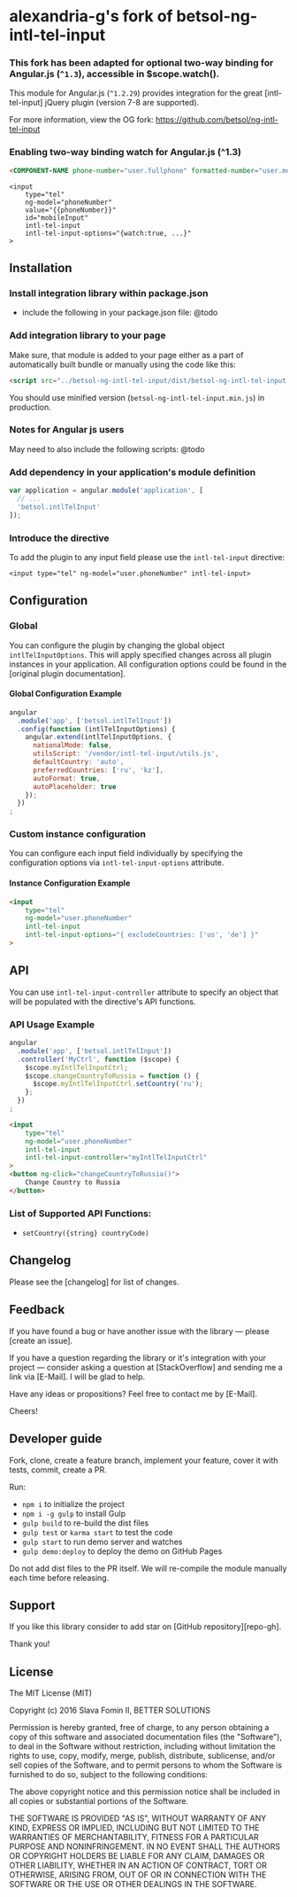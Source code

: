 # alexandria-g's fork of betsol-ng-intl-tel-input

### This fork has been adapted for optional two-way binding for Angular.js (`^1.3`), accessible in $scope.watch().

This module for Angular.js (`^1.2.29`) provides integration
for the great [intl-tel-input] jQuery plugin (version 7-8 are supported).

For more information, view the OG fork:
https://github.com/betsol/ng-intl-tel-input

### Enabling two-way binding watch for Angular.js (^1.3)


```html
<COMPONENT-NAME phone-number="user.fullphone" formatted-number="user.mobile" country-code="user.dialcode" valid-number="user.validphone"></COMPONENT-NAME>
```

```component template html
<input
    type="tel"
    ng-model="phoneNumber"
    value="{{phoneNumber}}"
    id="mobileInput"
    intl-tel-input
    intl-tel-input-options="{watch:true, ...}"
>
```


## Installation

### Install integration library within package.json

- include the following in your package.json file:
@todo


### Add integration library to your page

Make sure, that module is added to your page either as a part of automatically built bundle
or manually using the code like this:

``` html
<script src="../betsol-ng-intl-tel-input/dist/betsol-ng-intl-tel-input.js"></script>
```

You should use minified version (`betsol-ng-intl-tel-input.min.js`) in production.

### Notes for Angular js users

May need to also include the following scripts:
@todo


### Add dependency in your application's module definition

``` javascript
var application = angular.module('application', [
  // ...
  'betsol.intlTelInput'
]);
```

### Introduce the directive

To add the plugin to any input field please use the `intl-tel-input` directive:

`<input type="tel" ng-model="user.phoneNumber" intl-tel-input>`


## Configuration

### Global

You can configure the plugin by changing the global object `intlTelInputOptions`.
This will apply specified changes across all plugin instances in your application.
All configuration options could be found in the [original plugin documentation].

#### Global Configuration Example

```javascript
angular
  .module('app', ['betsol.intlTelInput'])
  .config(function (intlTelInputOptions) {
    angular.extend(intlTelInputOptions, {
      nationalMode: false,
      utilsScript: '/vendor/intl-tel-input/utils.js',
      defaultCountry: 'auto',
      preferredCountries: ['ru', 'kz'],
      autoFormat: true,
      autoPlaceholder: true
    });
  })
;
```

### Custom instance configuration

You can configure each input field individually by
specifying the configuration options via `intl-tel-input-options` attribute.

#### Instance Configuration Example

```html
<input
    type="tel"
    ng-model="user.phoneNumber"
    intl-tel-input
    intl-tel-input-options="{ excludeCountries: ['us', 'de'] }"
>
```

## API

You can use `intl-tel-input-controller` attribute to specify an object
that will be populated with the directive's API functions.

### API Usage Example

```javascript
angular
  .module('app', ['betsol.intlTelInput'])
  .controller('MyCtrl', function ($scope) {
    $scope.myIntlTelInputCtrl;
    $scope.changeCountryToRussia = function () {
      $scope.myIntlTelInputCtrl.setCountry('ru');
    };
  })
;
```

```html
<input
    type="tel"
    ng-model="user.phoneNumber"
    intl-tel-input
    intl-tel-input-controller="myIntlTelInputCtrl"
>
<button ng-click="changeCountryToRussia()">
    Change Country to Russia
</button>
```


### List of Supported API Functions:

- `setCountry({string} countryCode)`

## Changelog

Please see the [changelog] for list of changes.


## Feedback

If you have found a bug or have another issue with the library —
please [create an issue].

If you have a question regarding the library or it's integration with your project —
consider asking a question at [StackOverflow] and sending me a
link via [E-Mail]. I will be glad to help.

Have any ideas or propositions? Feel free to contact me by [E-Mail].

Cheers!


## Developer guide

Fork, clone, create a feature branch, implement your feature, cover it with tests, commit, create a PR.

Run:

- `npm i` to initialize the project
- `npm i -g gulp` to install Gulp
- `gulp build` to re-build the dist files
- `gulp test` or `karma start` to test the code
- `gulp start` to run demo server and watches
- `gulp demo:deploy` to deploy the demo on GitHub Pages

Do not add dist files to the PR itself.
We will re-compile the module manually each time before releasing.


## Support

If you like this library consider to add star on [GitHub repository][repo-gh].

Thank you!


## License

The MIT License (MIT)

Copyright (c) 2016 Slava Fomin II, BETTER SOLUTIONS

Permission is hereby granted, free of charge, to any person obtaining a copy
of this software and associated documentation files (the "Software"), to deal
in the Software without restriction, including without limitation the rights
to use, copy, modify, merge, publish, distribute, sublicense, and/or sell
copies of the Software, and to permit persons to whom the Software is
furnished to do so, subject to the following conditions:

The above copyright notice and this permission notice shall be included in
all copies or substantial portions of the Software.

THE SOFTWARE IS PROVIDED "AS IS", WITHOUT WARRANTY OF ANY KIND, EXPRESS OR
IMPLIED, INCLUDING BUT NOT LIMITED TO THE WARRANTIES OF MERCHANTABILITY,
FITNESS FOR A PARTICULAR PURPOSE AND NONINFRINGEMENT. IN NO EVENT SHALL THE
AUTHORS OR COPYRIGHT HOLDERS BE LIABLE FOR ANY CLAIM, DAMAGES OR OTHER
LIABILITY, WHETHER IN AN ACTION OF CONTRACT, TORT OR OTHERWISE, ARISING FROM,
OUT OF OR IN CONNECTION WITH THE SOFTWARE OR THE USE OR OTHER DEALINGS IN
THE SOFTWARE.
